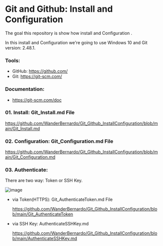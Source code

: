 # Git and Github: Install and Configuration
The goal this repository is show how install and Configuration .

In this install and Configuration we're going to use Windows 10 and Git version: 2.48.1.

### Tools:

- GitHub: https://github.com/
- Git: https://git-scm.com/

### Documentation:

- https://git-scm.com/doc

### 01. Install: Git_Install.md File

https://github.com/WanderBernardo/Git_Github_InstallConfiguration/blob/main/Git_Install.md

### 02. Configuration: Git_Configuration.md File

https://github.com/WanderBernardo/Git_Github_InstallConfiguration/blob/main/Git_Configuration.md

### 03. Authenticate:

There are two way: Token or SSH Key.

![image](https://github.com/user-attachments/assets/1662d6c1-4a79-4463-9a49-9f8bbe0c13d0)

- via Token(HTTPS): Git_AuthenticateToken.md File

  https://github.com/WanderBernardo/Git_Github_InstallConfiguration/blob/main/Git_AuthenticateToken

- via SSH Key: AuthenticateSSHKey.md

  https://github.com/WanderBernardo/Git_Github_InstallConfiguration/blob/main/AuthenticateSSHKey.md
